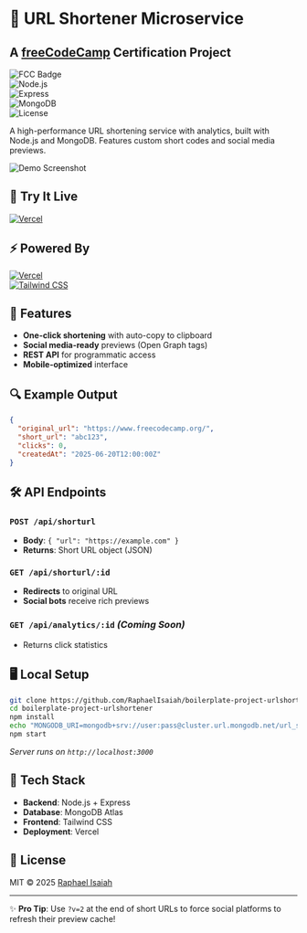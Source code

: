 # 🔗 URL Shortener Microservice

## A [freeCodeCamp](https://freecodecamp.org) Certification Project

![FCC Badge](https://img.shields.io/badge/freeCodeCamp-Certification%20Project-0A0A23?logo=freecodecamp)  
![Node.js](https://img.shields.io/badge/Node.js-18.x-green?logo=node.js)  
![Express](https://img.shields.io/badge/Express-4.x-lightgrey?logo=express)  
![MongoDB](https://img.shields.io/badge/MongoDB-Atlas-teal?logo=mongodb)  
![License](https://img.shields.io/badge/License-MIT-teal)

A high-performance URL shortening service with analytics, built with Node.js and MongoDB. Features custom short codes and social media previews.

![Demo Screenshot](https://i.postimg.cc/pLwm91Rt/URL-Shortener-Microservice.png)

## 🚀 Try It Live

[![Vercel](https://vercel.com/button)](https://boilerplate-project-urlshortener-omega.vercel.app/)

## ⚡ Powered By

[![Vercel](https://img.shields.io/badge/Deployed%20on-Vercel-000000?logo=vercel&color=134e4a)](https://vercel.com)  
[![Tailwind CSS](https://img.shields.io/badge/Styled%20with-Tailwind_CSS-06B6D4?logo=tailwindcss)](https://tailwindcss.com)

## 🌟 Features

- **One-click shortening** with auto-copy to clipboard
- **Social media-ready** previews (Open Graph tags)
- **REST API** for programmatic access
- **Mobile-optimized** interface

## 🔍 Example Output

```json
{
  "original_url": "https://www.freecodecamp.org/",
  "short_url": "abc123",
  "clicks": 0,
  "createdAt": "2025-06-20T12:00:00Z"
}
```

## 🛠️ API Endpoints

### `POST /api/shorturl`

- **Body**: `{ "url": "https://example.com" }`
- **Returns**: Short URL object (JSON)

### `GET /api/shorturl/:id`

- **Redirects** to original URL
- **Social bots** receive rich previews

### `GET /api/analytics/:id` _(Coming Soon)_

- Returns click statistics

## 🖥️ Local Setup

```bash
git clone https://github.com/RaphaelIsaiah/boilerplate-project-urlshortener
cd boilerplate-project-urlshortener
npm install
echo "MONGODB_URI=mongodb+srv://user:pass@cluster.url.mongodb.net/url_shortener" > .env
npm start
```

_Server runs on `http://localhost:3000`_

## 🌈 Tech Stack

- **Backend**: Node.js + Express
- **Database**: MongoDB Atlas
- **Frontend**: Tailwind CSS
- **Deployment**: Vercel

## 📜 License

MIT © 2025 [Raphael Isaiah](https://github.com/RaphaelIsaiah)

---

✨ **Pro Tip**: Use `?v=2` at the end of short URLs to force social platforms to refresh their preview cache!
